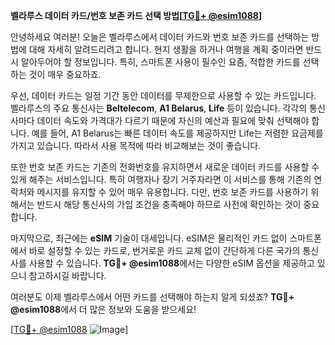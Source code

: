 **벨라루스 데이터 카드/번호 보존 카드 선택 방법[[TG💪+ @esim1088](https://t.me/s/esim1088)]**

안녕하세요 여러분! 오늘은 벨라루스에서 데이터 카드와 번호 보존 카드를 선택하는 방법에 대해 자세히 알려드리려고 합니다. 현지 생활을 하거나 여행을 계획 중이라면 반드시 알아두어야 할 정보입니다. 특히, 스마트폰 사용이 필수인 요즘, 적합한 카드를 선택하는 것이 매우 중요하죠.

우선, 데이터 카드는 일정 기간 동안 데이터를 무제한으로 사용할 수 있는 카드입니다. 벨라루스의 주요 통신사는 **Beltelecom**, **A1 Belarus**, **Life** 등이 있습니다. 각각의 통신사마다 데이터 속도와 가격대가 다르기 때문에 자신의 예산과 필요에 맞춰 선택해야 합니다. 예를 들어, A1 Belarus는 빠른 데이터 속도를 제공하지만 Life는 저렴한 요금제를 가지고 있습니다. 따라서 사용 목적에 따라 비교해보는 것이 좋습니다.

또한 번호 보존 카드는 기존의 전화번호를 유지하면서 새로운 데이터 카드를 사용할 수 있게 해주는 서비스입니다. 특히 여행자나 장기 거주자라면 이 서비스를 통해 기존의 연락처와 메시지를 유지할 수 있어 매우 유용합니다. 다만, 번호 보존 카드를 사용하기 위해서는 반드시 해당 통신사의 가입 조건을 충족해야 하므로 사전에 확인하는 것이 중요합니다.

마지막으로, 최근에는 **eSIM** 기술이 대세입니다. eSIM은 물리적인 카드 없이 스마트폰에서 바로 설정할 수 있는 카드로, 번거로운 카드 교체 없이 간단하게 다른 국가의 통신사를 사용할 수 있습니다. **TG💪+ @esim1088**에서는 다양한 eSIM 옵션을 제공하고 있으니 참고하시길 바랍니다.

여러분도 이제 벨라루스에서 어떤 카드를 선택해야 하는지 알게 되셨죠? **TG💪+ @esim1088**에서 더 많은 정보와 도움을 받으세요! 

[[TG💪+ @esim1088](https://t.me/s/esim1088) ![Image](https://i.postimg.cc/Y0z9fWf4/image.png)]